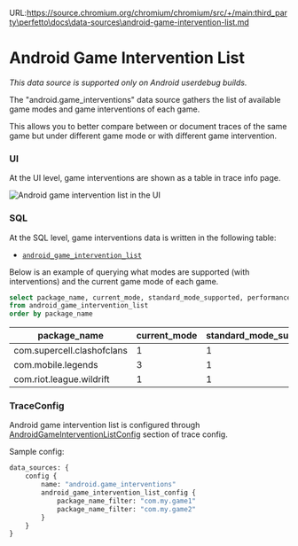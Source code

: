 URL:https://source.chromium.org/chromium/chromium/src/+/main:third_party\perfetto\docs\data-sources\android-game-intervention-list.md
# Android Game Intervention List

_This data source is supported only on Android userdebug builds._

The "android.game_interventions" data source gathers  the list of available game modes and game interventions of each game.

This allows you to better compare between or document traces of the same game but under different game mode or with different game intervention.

### UI

At the UI level, game interventions are shown as a table in trace info page.

![](/docs/images/android_game_interventions.png "Android game intervention list in the UI")

### SQL

At the SQL level, game interventions data is written in the following table:

* [`android_game_intervention_list`](docs/analysis/sql-tables.autogen#android_game_intervention_list)

Below is an example of querying what modes are supported (with interventions) and the current game mode of each game.

```sql
select package_name, current_mode, standard_mode_supported, performance_mode_supported, battery_mode_supported
from android_game_intervention_list
order by package_name
```
package_name | current_mode | standard_mode_supported | performance_mode_supported | battery_mode_supported
-------------|--------------|-------------------------|---------------------------|-----------------------
com.supercell.clashofclans | 1 | 1 | 0 | 1
com.mobile.legends | 3 | 1 | 0 | 1
com.riot.league.wildrift | 1 | 1 | 0 | 1

### TraceConfig

Android game intervention list is configured through [AndroidGameInterventionListConfig](/docs/reference/trace-config-proto.autogen#AndroidGameInterventionListConfig) section of trace config.

Sample config:

```protobuf
data_sources: {
    config {
        name: "android.game_interventions"
        android_game_intervention_list_config {
            package_name_filter: "com.my.game1"
            package_name_filter: "com.my.game2"
        }
    }
}
```
